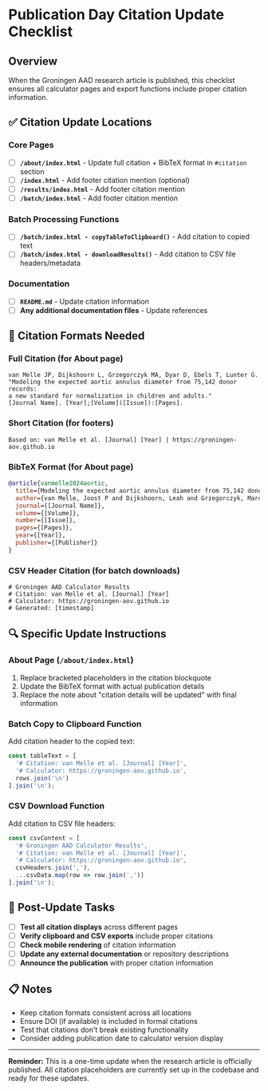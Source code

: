 # Publication Day Citation Update Checklist

## Overview

When the Groningen AAD research article is published, this checklist ensures all calculator pages and export functions include proper citation information.

## ✅ Citation Update Locations

### Core Pages
- [ ] **`/about/index.html`** - Update full citation + BibTeX format in `#citation` section
- [ ] **`/index.html`** - Add footer citation mention (optional)
- [ ] **`/results/index.html`** - Add footer citation mention
- [ ] **`/batch/index.html`** - Add footer citation mention

### Batch Processing Functions
- [ ] **`/batch/index.html - copyTableToClipboard()`** - Add citation to copied text
- [ ] **`/batch/index.html - downloadResults()`** - Add citation to CSV file headers/metadata

### Documentation
- [ ] **`README.md`** - Update citation information
- [ ] **Any additional documentation files** - Update references

## 📝 Citation Formats Needed

### Full Citation (for About page)
```
van Melle JP, Dijkshoorn L, Grzegorczyk MA, Dyar D, Ebels T, Lunter G.
"Modeling the expected aortic annulus diameter from 75,142 donor records: 
a new standard for normalization in children and adults."
[Journal Name]. [Year];[Volume]([Issue]):[Pages].
```

### Short Citation (for footers)
```
Based on: van Melle et al. [Journal] [Year] | https://groningen-aov.github.io
```

### BibTeX Format (for About page)
```bibtex
@article{vanmelle2024aortic,
  title={Modeling the expected aortic annulus diameter from 75,142 donor records: a new standard for normalization in children and adults},
  author={van Melle, Joost P and Dijkshoorn, Leah and Grzegorczyk, Marco A and Dyar, Dan and Ebels, Tjark and Lunter, Gerton},
  journal={[Journal Name]},
  volume={[Volume]},
  number={[Issue]},
  pages={[Pages]},
  year={[Year]},
  publisher={[Publisher]}
}
```

### CSV Header Citation (for batch downloads)
```
# Groningen AAD Calculator Results
# Citation: van Melle et al. [Journal] [Year]
# Calculator: https://groningen-aov.github.io
# Generated: [timestamp]
```

## 🔍 Specific Update Instructions

### About Page (`/about/index.html`)
1. Replace bracketed placeholders in the citation blockquote
2. Update the BibTeX format with actual publication details
3. Replace the note about "citation details will be updated" with final information

### Batch Copy to Clipboard Function
Add citation header to the copied text:
```javascript
const tableText = [
  '# Citation: van Melle et al. [Journal] [Year]',
  '# Calculator: https://groningen-aov.github.io',
  rows.join('\n')
].join('\n');
```

### CSV Download Function  
Add citation to CSV file headers:
```javascript
const csvContent = [
  '# Groningen AAD Calculator Results',
  '# Citation: van Melle et al. [Journal] [Year]',
  '# Calculator: https://groningen-aov.github.io',
  csvHeaders.join(','),
  ...csvData.map(row => row.join(','))
].join('\n');
```

## 🚀 Post-Update Tasks

- [ ] **Test all citation displays** across different pages
- [ ] **Verify clipboard and CSV exports** include proper citations
- [ ] **Check mobile rendering** of citation information
- [ ] **Update any external documentation** or repository descriptions
- [ ] **Announce the publication** with proper citation information

## 📋 Notes

- Keep citation formats consistent across all locations
- Ensure DOI (if available) is included in formal citations
- Test that citations don't break existing functionality
- Consider adding publication date to calculator version display

---

**Reminder:** This is a one-time update when the research article is officially published. All citation placeholders are currently set up in the codebase and ready for these updates.